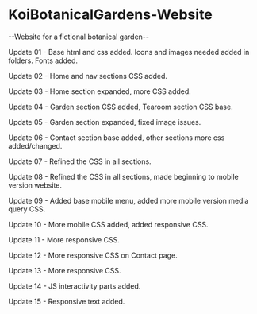 # KoiBotanicalGardens-Website
 --Website for a fictional botanical garden--


 Update 01 - Base html and css added. Icons and images needed added in folders. Fonts added.

 Update 02 - Home and nav sections CSS added.

 Update 03 - Home section expanded, more CSS added.

 Update 04 - Garden section CSS added, Tearoom section CSS base.

 Update 05 - Garden section expanded, fixed image issues.

 Update 06 - Contact section base added, other sections more css added/changed.

 Update 07 - Refined the CSS in all sections.

 Update 08 - Refined the CSS in all sections, made beginning to mobile version website.

 Update 09 - Added base mobile menu, added more mobile version media query CSS.

 Update 10 - More mobile CSS added, added responsive CSS.

 Update 11 - More responsive CSS.

 Update 12 - More responsive CSS on Contact page.

 Update 13 - More responsive CSS.

 Update 14 - JS interactivity parts added.

 Update 15 - Responsive text added.